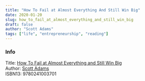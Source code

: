 ```yaml
---
title: "How To Fail at Almost Everything And Still Win Big"
date: 2020-01-20
slug: how_to_fail_at_almost_everything_and_still_win_big
draft: false
author: "Scott Adams"
tags: ["life", "entrepreneurship", "reading"]
---
```


### Info

Title: [How To Fail at Almost Everything and Still Win Big](https://en.wikipedia.org/wiki/How_To_Fail_at_Almost_Everything_and_Still_Win_Big)\
Author: [Scott Adams](https://en.wikipedia.org/wiki/Scott_Adams)\
ISBN13: 9780241003701

